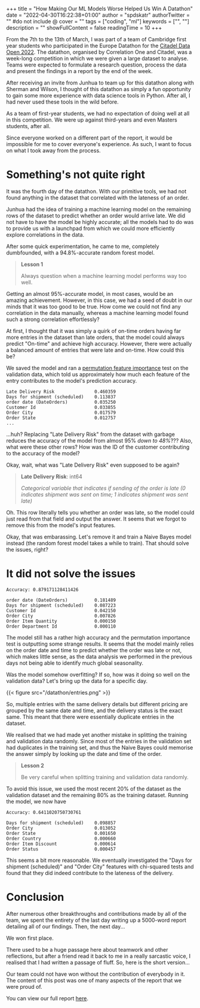 +++
title = "How Making Our ML Models Worse Helped Us Win A Datathon"
date = "2022-04-30T16:22:38+01:00"
author = "spdskatr"
authorTwitter = "" #do not include @
cover = ""
tags = ["coding", "ml"]
keywords = ["", ""]
description = ""
showFullContent = false
readingTime = 10
+++

From the 7th to the 13th of March, I was part of a team of Cambridge first year students who participated in the Europe Datathon for the [Citadel Data Open 2022](https://www.citadel.com/careers/the-data-open/). The datathon, organised by Correlation One and Citadel, was a week-long competition in which we were given a large dataset to analyse. Teams were expected to formulate a research question, process the data and present the findings in a report by the end of the week.

After receiving an invite from Junhua to team up for this datathon along with Sherman and Wilson, I thought of this datathon as simply a fun opportunity to gain some more experience with data science tools in Python. After all, I had never used these tools in the wild before.

As a team of first-year students, we had no expectation of doing well at all in this competition. We were up against third-years and even Masters students, after all.

Since everyone worked on a different part of the report, it would be impossible for me to cover everyone's experience. As such, I want to focus on what I took away from the process.

# Something's not quite right

It was the fourth day of the datathon. With our primitive tools, we had not found anything in the dataset that correlated with the lateness of an order.

Junhua had the idea of training a machine learning model on the remaining rows of the dataset to predict whether an order would arrive late. We did not have to have the model be highly accurate; all the models had to do was to provide us with a launchpad from which we could more efficiently explore correlations in the data.

After some quick experimentation, he came to me, completely dumbfounded, with a 94.8%-accurate random forest model.

> **Lesson 1**
>
> Always question when a machine learning model performs way too well.

Getting an almost 95%-accurate model, in most cases, would be an amazing achievement. However, in this case, we had a seed of doubt in our minds that it was too good to be true. How come we could not find any correlation in the data manually, whereas a machine learning model found such a strong correlation effortlessly?

At first, I thought that it was simply a quirk of on-time orders having far more entries in the dataset than late orders, that the model could always predict "On-time" and achieve high accuracy. However, there were actually a balanced amount of entries that were late and on-time. How could this be?

We saved the model and ran a [permutation feature importance](https://scikit-learn.org/stable/modules/permutation_importance.html) test on the validation data, which told us approximately how much each feature of the entry contributes to the model's prediction accuracy.

```
Late Delivery Risk               0.460359
Days for shipment (scheduled)    0.113837
order date (DateOrders)          0.035250
Customer Id                      0.033855
Order City                       0.017579
Order State                      0.012757
...
```

...huh? Replacing "Late Delivery Risk" from the dataset with garbage reduces the accuracy of the model from almost 95% *down to 48%*??? Also, what were these other rows? How was the ID of the customer contributing to the accuracy of the model?

Okay, wait, what was "Late Delivery Risk" even supposed to be again?

> **Late Delivery Risk**: int64
>
> *Categorical variable that indicates if sending of the order is late (0 indicates shipment was sent on time; 1 indicates shipment was sent late)*

Oh. This row literally tells you whether an order was late, so the model could just read from that field and output the answer. It seems that we forgot to remove this from the model's input features.

Okay, that was embarassing. Let's remove it and train a Naive Bayes model instead (the random forest model takes a while to train). That should solve the issues, right?

# It did not solve the issues

```
Accuracy: 0.879171128411426

order date (DateOrders)          0.181489
Days for shipment (scheduled)    0.087223
Customer Id                      0.042150
Order City                       0.007826
Order Item Quantity              0.000150
Order Department Id              0.000110
```

The model still has a rather high accuracy and the permutation importance test is outputting some strange results. It seems that the model mainly relies on the order date and time to predict whether the order was late or not, which makes little sense, as the data analysis we performed in the previous days not being able to identify much global seasonality.

Was the model somehow overfitting? If so, how was it doing so well on the validation data? Let's bring up the data for a specific day.

{{< figure src="/datathon/entries.png" >}}

So, multiple entries with the same delivery details but different pricing are grouped by the same date and time, and the delivery status is the exact same. This meant that there were essentially duplicate entries in the dataset.

We realised that we had made yet another mistake in splitting the training and validation data randomly. Since most of the entries in the validation set had duplicates in the training set, and thus the Naive Bayes could memorise the answer simply by looking up the date and time of the order.

> **Lesson 2**
> 
> Be very careful when splitting training and validation data randomly.

To avoid this issue, we used the most recent 20% of the dataset as the validation dataset and the remaining 80% as the training dataset. Running the model, we now have

```
Accuracy: 0.6411020750730761

Days for shipment (scheduled)    0.098857
Order City                       0.013052
Order State                      0.001650
Order Country                    0.000660
Order Item Discount              0.000614
Order Status                     0.000457
```

This seems a bit more reasonable. We eventually investigated the "Days for shipment (scheduled)" and "Order City" features with chi-squared tests and found that they did indeed contribute to the lateness of the delivery.

# Conclusion

After numerous other breakthroughs and contributions made by all of the team, we spent the entirety of the last day writing up a 5000-word report detailing all of our findings. Then, the next day...

We won first place.

There used to be a huge passage here about teamwork and other reflections, but after a friend read it back to me in a really sarcastic voice, I realised that I had written a passage of fluff. So, here is the short version...

Our team could not have won without the contribution of everybody in it. The content of this post was one of many aspects of the report that we were proud of.

You can view our full report [here](/datathon/Datathon_Report.pdf).
